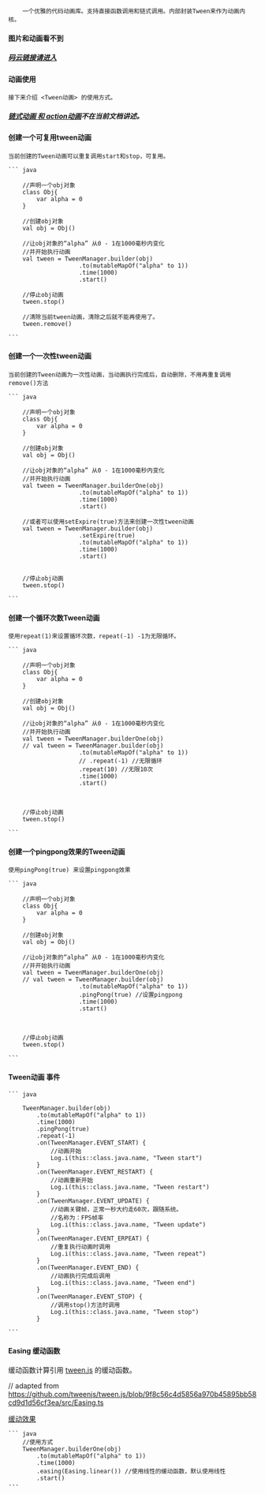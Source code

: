 ```
    一个优雅的代码动画库。支持直接函数调用和链式调用。内部封装Tween来作为动画内核。
```


#### 图片和动画看不到
##### [码云链接请进入](https://gitee.com/wu_fuqi/WuKongAnimation/blob/master/README_TWEEN.md)



#### 动画使用
    接下来介绍 <Tween动画> 的使用方式。
##### [链式动画 和 action动画](https://github.com/wufuqi123/WuKongAnimation/blob/main/README.md)不在当前文档讲述。



#### 创建一个可复用tween动画

    当前创建的Tween动画可以重复调用start和stop，可复用。

    ``` java

        //声明一个obj对象
        class Obj{
            var alpha = 0
        }

        //创建obj对象
        val obj = Obj()

        //让obj对象的“alpha” 从0 - 1在1000毫秒内变化
        //并开始执行动画
        val tween = TweenManager.builder(obj)
                        .to(mutableMapOf("alpha" to 1))
                        .time(1000)
                        .start()
        
        //停止obj动画
        tween.stop()

        //清除当前tween动画，清除之后就不能再使用了。
        tween.remove()

    ```


#### 创建一个一次性tween动画

    当前创建的Tween动画为一次性动画，当动画执行完成后，自动删除，不用再重复调用remove()方法

    ``` java

        //声明一个obj对象
        class Obj{
            var alpha = 0
        }

        //创建obj对象
        val obj = Obj()

        //让obj对象的“alpha” 从0 - 1在1000毫秒内变化
        //并开始执行动画
        val tween = TweenManager.builderOne(obj)
                        .to(mutableMapOf("alpha" to 1))
                        .time(1000)
                        .start()

        //或者可以使用setExpire(true)方法来创建一次性tween动画
        val tween = TweenManager.builder(obj)
                        .setExpire(true)
                        .to(mutableMapOf("alpha" to 1))
                        .time(1000)
                        .start()
        
        
        //停止obj动画
        tween.stop()

    ```


#### 创建一个循环次数Tween动画

    使用repeat(1)来设置循环次数，repeat(-1) -1为无限循环。

    ``` java

        //声明一个obj对象
        class Obj{
            var alpha = 0
        }

        //创建obj对象
        val obj = Obj()

        //让obj对象的“alpha” 从0 - 1在1000毫秒内变化
        //并开始执行动画
        val tween = TweenManager.builderOne(obj)
        // val tween = TweenManager.builder(obj)
                        .to(mutableMapOf("alpha" to 1))
                        // .repeat(-1) //无限循环
                        .repeat(10) //无限10次
                        .time(1000)
                        .start()

        
        
        //停止obj动画
        tween.stop()

    ```

#### 创建一个pingpong效果的Tween动画

    使用pingPong(true) 来设置pingpong效果

    ``` java

        //声明一个obj对象
        class Obj{
            var alpha = 0
        }

        //创建obj对象
        val obj = Obj()

        //让obj对象的“alpha” 从0 - 1在1000毫秒内变化
        //并开始执行动画
        val tween = TweenManager.builderOne(obj)
        // val tween = TweenManager.builder(obj)
                        .to(mutableMapOf("alpha" to 1))
                        .pingPong(true) //设置pingpong
                        .time(1000)
                        .start()

        
        
        //停止obj动画
        tween.stop()

    ```

#### Tween动画 事件

    ``` java

        TweenManager.builder(obj)
            .to(mutableMapOf("alpha" to 1))
            .time(1000)
            .pingPong(true)
            .repeat(-1)
            .on(TweenManager.EVENT_START) {
                //动画开始
                Log.i(this::class.java.name, "Tween start")
            }
            .on(TweenManager.EVENT_RESTART) {
                //动画重新开始
                Log.i(this::class.java.name, "Tween restart")
            }
            .on(TweenManager.EVENT_UPDATE) {
                //动画关键帧，正常一秒大约走60次，跟随系统。
                //名称为：FPS帧率
                Log.i(this::class.java.name, "Tween update")
            }
            .on(TweenManager.EVENT_ERPEAT) {
                //重复执行动画时调用
                Log.i(this::class.java.name, "Tween repeat")
            }
            .on(TweenManager.EVENT_END) {
                //动画执行完成后调用
                Log.i(this::class.java.name, "Tween end")
            }
            .on(TweenManager.EVENT_STOP) {
                //调用stop()方法时调用
                Log.i(this::class.java.name, "Tween stop")
            }

    ```


#### Easing 缓动函数




缓动函数计算引用 [tween.js](http://tweenjs.github.io/tween.js/) 的缓动函数。

// adapted from https://github.com/tweenjs/tween.js/blob/9f8c56c4d5856a970b45895bb58cd9d1d56cf3ea/src/Easing.ts

[缓动效果](http://tweenjs.github.io/tween.js/examples/03_graphs.html)


    ``` java
        //使用方式
        TweenManager.builderOne(obj)
            .to(mutableMapOf("alpha" to 1))
            .time(1000)
            .easing(Easing.linear()) //使用线性的缓动函数，默认使用线性
            .start()
    ···
